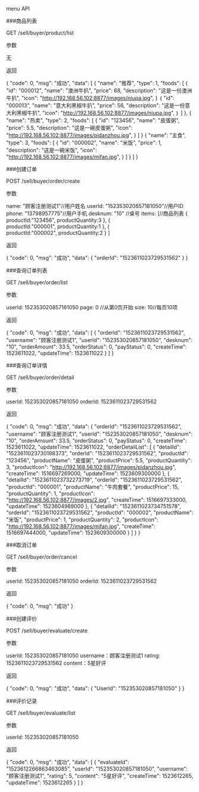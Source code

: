 menu
API

###商品列表

GET /sell/buyer/product/list

参数

无

返回

{
    "code": 0,
    "msg": "成功",
    "data": [
        {
            "name": "推荐",
            "type": 1,
            "foods": [
                {
                    "id": "000012",
                    "name": "澳洲牛扒",
                    "price": 68,
                    "description": "这是一份澳洲牛扒",
                    "icon": "http://192.168.56.102:8877/images/niupa.jpg",
                }
                ｛
                    "id": "000013",
                    "name": "意大利黑椒牛扒",
                    "price": 56,
                    "description": "这是一份意大利黑椒牛扒",
                    "icon": "http://192.168.56.102:8877/images/niupa.jpg",
                ｝
            ]
        },
        {
            "name": "热卖",
            "type": 2,
            "foods": [
                {
                    "id": "123456",
                    "name": "皮蛋粥",
                    "price": 5.5,
                    "description": "这是一碗皮蛋粥",
                    "icon": "http://192.168.56.102:8877/images/pidanzhou.jpg",
                }
            ]
        }
        {
            "name": "主食",
            "type": 3,
            "foods": [
                {
                    "id": "000002",
                    "name": "米饭",
                    "price": 1,
                    "description": "这是一碗米饭",
                    "icon": "http://192.168.56.102:8877/images/mifan.jpg",
                }
            ]
        }
    ]
}

###创建订单

POST /sell/buyer/order/create

参数

name: "顾客注册测试1"//用户姓名
userId: "152353020857181050"//用户ID
phone: "13798957775"//用户手机
desknum: "10" //桌号
items: [//商品列表
    {   
        productId:"123456",
        productQuantity:3
    },
    {   
        productId:"000001",
        productQuantity:1
    },
    {   
        productId:"000002",
        productQuantity:2
    }
]

返回

{
  "code": 0,
  "msg": "成功",
  "data": {
      "orderId": "1523611023729531562" 
  }
}


###查询订单列表

GET /sell/buyer/order/list

参数

userId: 152353020857181050
page: 0 //从第0页开始
size: 10//每页10项

返回

{
    "code": 0,
    "msg": "成功",
    "data": [
        {
            "orderId": "1523611023729531562",
            "username": "顾客注册测试1",
            "userId": "152353020857181050",
            "desknum": "10",
            "orderAmount": 33.5,
            "orderStatus": 0,
            "payStatus": 0,
            "createTime": 1523611022,
            "updateTime": 1523611022
        }
    ]
}


###查询订单详情

GET /sell/buyer/order/detail

参数

userId: 152353020857181050
orderId: 1523611023729531562

返回

{
    "code": 0,
    "msg": "成功",
    "data": {
        "orderId": "1523611023729531562",
        "username": "顾客注册测试1",
        "userId": "152353020857181050",
        "desknum": "10",
        "orderAmount": 33.5,
        "orderStatus": 0,
        "payStatus": 0,
        "createTime": 1523611022,
        "updateTime": 1523611022,
        "orderDetailList": [
            {
                "detailId": "1523611023730198373",
                "orderId": "1523611023729531562",
                "productId": "123456",
                "productName": "皮蛋粥",
                "productPrice": 5.5,
                "productQuantity": 3,
                "productIcon": "http://192.168.56.102:8877/images/pidanzhou.jpg",
                "createTime": 1516697269000,
                "updateTime": 1523609300000
            },
            {
                "detailId": "1523611023732273719",
                "orderId": "1523611023729531562",
                "productId": "000001",
                "productName": "牛肉套餐",
                "productPrice": 15,
                "productQuantity": 1,
                "productIcon": "http://192.168.56.102:8877/images/2.jpg",
                "createTime": 1516697333000,
                "updateTime": 1523604969000
            },
            {
                "detailId": "1523611023734751578",
                "orderId": "1523611023729531562",
                "productId": "000002",
                "productName": "米饭",
                "productPrice": 1,
                "productQuantity": 2,
                "productIcon": "http://192.168.56.102:8877/images/mifan.jpg",
                "createTime": 1516697444000,
                "updateTime": 1523609300000
            }
        ]
    }
}

###取消订单

GET /sell/buyer/order/cancel

参数

userId: 152353020857181050
orderId: 1523611023729531562

返回

{
    "code": 0,
    "msg": "成功"
}

###创建评价

POST /sell/buyer/evaluate/create

参数

userId: 152353020857181050
username：顾客注册测试1
rating: 1523611023729531562
content：5星好评

返回

{
    "code": 0,
    "msg": "成功",
    "data": {
        "UserId": "152353020857181050"
    }
}

###评价记录

GET /sell/buyer/evaluate/list

参数

userId: 152353020857181050

返回

{
    "code": 0,
    "msg": "成功",
    "data": [
        {
            "evaluateId": "1523612266863463085",
            "userId": "152353020857181050",
            "username": "顾客注册测试1",
            "rating": 5,
            "content": "5星好评",
            "createTime": 1523612265,
            "updateTime": 1523612265
        }
    ]
}
                                       